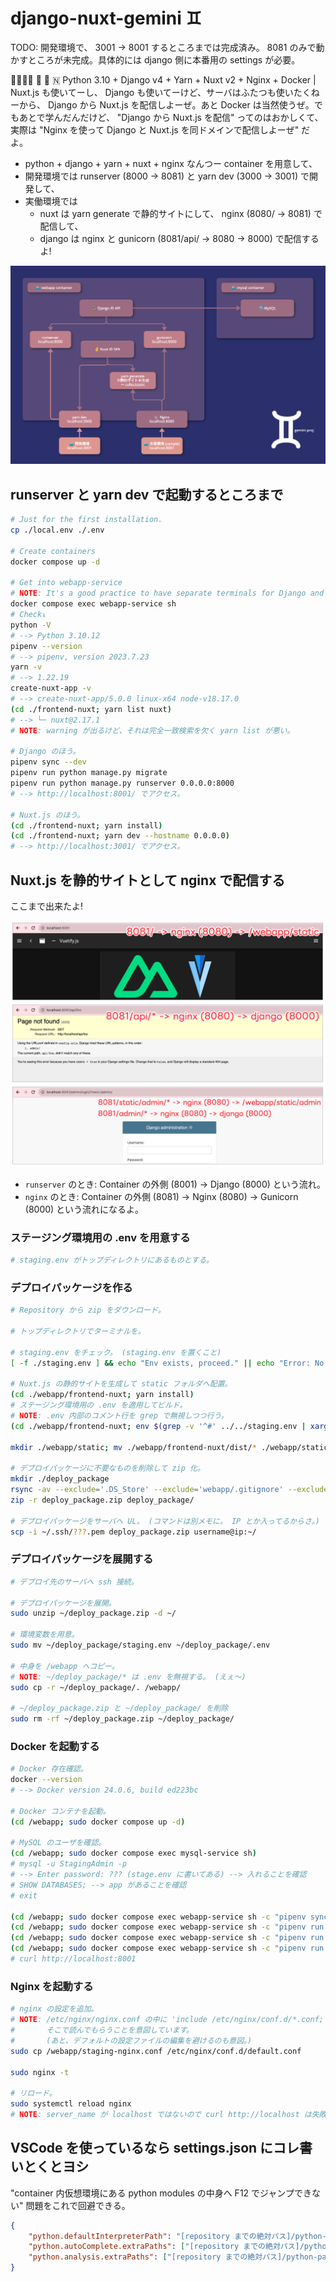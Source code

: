 django-nuxt-gemini ♊
===

TODO: 開発環境で、 3001 -> 8001 するところまでは完成済み。
      8081 のみで動かすところが未完成。具体的には django 側に本番用の settings が必要。

✌🏽✌🏽 🐍 🐳 🇳 Python 3.10 + Django v4 + Yarn + Nuxt v2 + Nginx + Docker | Nuxt.js も使いてーし、 Django も使いてーけど、サーバはふたつも使いたくねーから、 Django から Nuxt.js を配信しよーぜ。あと Docker は当然使うぜ。でもあとで学んだんだけど、 "Django から Nuxt.js を配信" ってのはおかしくて、実際は "Nginx を使って Django と Nuxt.js を同ドメインで配信しよーぜ" だよ。

- python + django + yarn + nuxt + nginx なんつー container を用意して、
- 開発環境では runserver (8000 -> 8081) と yarn dev (3000 -> 3001) で開発して、
- 実働環境では
    - nuxt は yarn generate で静的サイトにして、 nginx (8080/ -> 8081) で配信して、
    - django は nginx と gunicorn (8081/api/ -> 8080 -> 8000) で配信するよ!

![](docs/(2023-08-05)overall-view.png)

## runserver と yarn dev で起動するところまで

```bash
# Just for the first installation.
cp ./local.env ./.env

# Create containers
docker compose up -d

# Get into webapp-service
# NOTE: It's a good practice to have separate terminals for Django and Nuxt.js for easier debugging and log tracking.
docker compose exec webapp-service sh
# Check↓
python -V
# --> Python 3.10.12
pipenv --version
# --> pipenv, version 2023.7.23
yarn -v
# --> 1.22.19
create-nuxt-app -v
# --> create-nuxt-app/5.0.0 linux-x64 node-v18.17.0
(cd ./frontend-nuxt; yarn list nuxt)
# --> └─ nuxt@2.17.1
# NOTE: warning が出るけど、それは完全一致検索を欠く yarn list が悪い。

# Django のほう。
pipenv sync --dev
pipenv run python manage.py migrate
pipenv run python manage.py runserver 0.0.0.0:8000
# --> http://localhost:8001/ でアクセス。

# Nuxt.js のほう。
(cd ./frontend-nuxt; yarn install)
(cd ./frontend-nuxt; yarn dev --hostname 0.0.0.0)
# --> http://localhost:3001/ でアクセス。
```

## Nuxt.js を静的サイトとして nginx で配信する

ここまで出来たよ!

![](docs/(2023-08-04)8081-8080-8000-system.png)

- `runserver` のとき: Container の外側 (8001) -> Django (8000) という流れ。
- `nginx` のとき: Container の外側 (8081) -> Nginx (8080) -> Gunicorn (8000) という流れになるよ。

### ステージング環境用の .env を用意する

```bash
# staging.env がトップディレクトリにあるものとする。
```

### デプロイパッケージを作る

```bash
# Repository から zip をダウンロード。

# トップディレクトリでターミナルを。

# staging.env をチェック。 (staging.env を置くこと)
[ -f ./staging.env ] && echo "Env exists, proceed." || echo "Error: No env."

# Nuxt.js の静的サイトを生成して static フォルダへ配置。
(cd ./webapp/frontend-nuxt; yarn install)
# ステージング環境用の .env を適用してビルド。
# NOTE: .env 内部のコメント行を grep で無視しつつ行う。
(cd ./webapp/frontend-nuxt; env $(grep -v '^#' ../../staging.env | xargs) yarn generate --production)

mkdir ./webapp/static; mv ./webapp/frontend-nuxt/dist/* ./webapp/static/

# デプロイパッケージに不要なものを削除して zip 化。
mkdir ./deploy_package
rsync -av --exclude='.DS_Store' --exclude='webapp/.gitignore' --exclude='webapp/frontend-nuxt/*' docker-compose.yml mysql-container staging.env webapp webapp-container ./deploy_package/
zip -r deploy_package.zip deploy_package/

# デプロイパッケージをサーバへ UL。 (コマンドは別メモに。 IP とか入ってるからさ。)
scp -i ~/.ssh/???.pem deploy_package.zip username@ip:~/
```

### デプロイパッケージを展開する

```bash
# デプロイ先のサーバへ ssh 接続。

# デプロイパッケージを展開。
sudo unzip ~/deploy_package.zip -d ~/

# 環境変数を用意。
sudo mv ~/deploy_package/staging.env ~/deploy_package/.env

# 中身を /webapp へコピー。
# NOTE: ~/deploy_package/* は .env を無視する。 (えぇ〜)
sudo cp -r ~/deploy_package/. /webapp/

# ~/deploy_package.zip と ~/deploy_package/ を削除
sudo rm -rf ~/deploy_package.zip ~/deploy_package/
```

### Docker を起動する

```bash
# Docker 存在確認。
docker --version
# --> Docker version 24.0.6, build ed223bc

# Docker コンテナを起動。
(cd /webapp; sudo docker compose up -d)

# MySQL のユーザを確認。
(cd /webapp; sudo docker compose exec mysql-service sh)
# mysql -u StagingAdmin -p
# --> Enter password: ??? (stage.env に書いてある) --> 入れることを確認
# SHOW DATABASES; --> app があることを確認
# exit

(cd /webapp; sudo docker compose exec webapp-service sh -c "pipenv sync")
(cd /webapp; sudo docker compose exec webapp-service sh -c "pipenv run python manage.py migrate --settings=config.settings_staging")
(cd /webapp; sudo docker compose exec webapp-service sh -c "pipenv run python manage.py collectstatic --noinput --settings=config.settings_staging")
(cd /webapp; sudo docker compose exec webapp-service sh -c "pipenv run gunicorn --bind 0.0.0.0:8000 config.wsgi:application")
# curl http://localhost:8001
```

### Nginx を起動する

```bash
# nginx の設定を追加。
# NOTE: /etc/nginx/nginx.conf の中に 'include /etc/nginx/conf.d/*.conf;' の記載がある。
#       そこで読んでもらうことを意図しています。
#       (あと、デフォルトの設定ファイルの編集を避けるのも意図。)
sudo cp /webapp/staging-nginx.conf /etc/nginx/conf.d/default.conf

sudo nginx -t

# リロード。
sudo systemctl reload nginx
# NOTE: server_name が localhost ではないので curl http://localhost は失敗する。
```

## VSCode を使っているなら settings.json にコレ書いとくとヨシ

"container 内仮想環境にある python modules の中身へ F12 でジャンプできない" 問題をこれで回避できる。

```json
{
    "python.defaultInterpreterPath": "[repository までの絶対パス]/python-packages/virtualenvs/webapp-qv(実際のパス)/bin/python",
    "python.autoComplete.extraPaths": ["[repository までの絶対パス]/python-packages/virtualenvs/webapp-qv(実際のパス)/lib/python3.10/site-packages"],
    "python.analysis.extraPaths": ["[repository までの絶対パス]/python-packages/virtualenvs/webapp-qv(実際のパス)/lib/python3.10/site-packages"],
}
```
